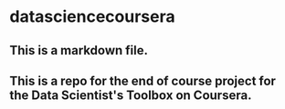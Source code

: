 # datasciencecoursera
## This is a markdown file.
## This is a repo for the end of course project for the Data Scientist's Toolbox on Coursera.
